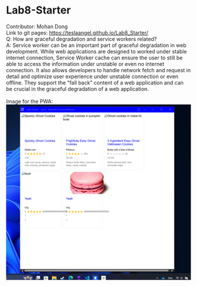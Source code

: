 # Lab8-Starter

Contributor: Mohan Dong \
Link to git pages: https://teslaangel.github.io/Lab8_Starter/ \
Q: How are graceful degradation and service workers related?\
A: Service worker can be an important part of graceful degradation in web development. While web applications are designed to worked under stable internet connection, Service Worker cache can ensure the user to still be able to access the information under unstable or even no internet connection. It also allows developers to handle network fetch and request in detail and optimize user experience under unstable connection or even offline. They support the "fall back" content of a web application and can be crucial in the graceful degradation of a web application.\
\
Image for the PWA:\
![pwa.png](./assets/images/pwa.png)

